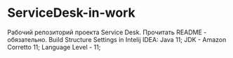 # ServiceDesk-in-work
 Рабочий репозиторий проекта Service Desk. Прочитать README - обязательно.  Build Structure Settings in Intelij IDEA:  Java 11; JDK - Amazon Corretto 11; Language Level - 11;
